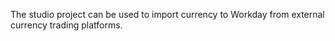 The studio project can be used to import currency to Workday from external currency trading platforms.
